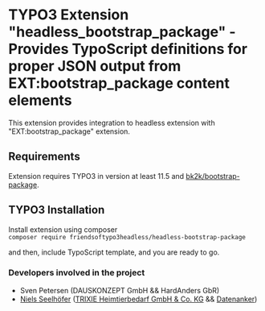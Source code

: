 # TYPO3 Extension "headless_bootstrap_package" - Provides TypoScript definitions for proper JSON output from EXT:bootstrap_package content elements
This extension provides integration to headless extension with "EXT:bootstrap_package" extension.

## Requirements
Extension requires TYPO3 in version at least 11.5 and [bk2k/bootstrap-package](https://github.com/benjaminkott/bootstrap_package).

## TYPO3 Installation
Install extension using composer\
``composer require friendsoftypo3headless/headless-bootstrap-package``

and then, include TypoScript template, and you are ready to go.

### Developers involved in the project

- Sven Petersen (DAUSKONZEPT GmbH && HardAnders GbR)
- [Niels Seelhöfer](https://github.com/derseeli) ([TRIXIE Heimtierbedarf GmbH & Co. KG](https://www.trixie.de) && [Datenanker](https://www.datenanker.com))
